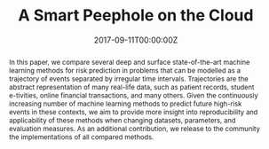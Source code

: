 ---
title: A Smart Peephole on the Cloud

event: 19th International Conference on Image Analysis and Processing
event_url: https://www.cikm2020.org/

location: Online

summary: This paper compares machine learning methods for risk prediction in event trajectories and provides insights on their reproducibility and applicability.
abstract: In this paper, we compare  several deep and surface state-of-the-art machine learning methods for risk prediction in problems that can be modelled as a trajectory of events separated by irregular time intervals. Trajectories are the abstract representation of many real-life  data, such as patient records, student e-tivities, online financial transactions, and many others. Given the continuously increasing number of machine learning methods to predict future high-risk events in these contexts, we aim to provide more insight into reproducibility and applicability of these methods when changing datasets, parameters, and evaluation measures. As an additional contribution, we release to the community the implementations of all compared methods.

# Talk start and end times.
#   End time can optionally be hidden by prefixing the line with `#`.
date: '2017-09-11T00:00:00Z'
date_end: '2017-09-17T23:59:59Z'
all_day: false

authors: [Maria De Marsico, Eugenio Nemmi, Bardh Prenkaj, Gabriele Saturni]
tags: [biometrics, deep learning]

# Is this a featured talk? (true/false)
featured: false

#image:
#  caption: 'Workflow to generate and test an improved version of the Plotly dataset'
#  focal_point: Right


# links:
#   - icon: twitter
#     icon_pack: fab
#     name: Follow
#     url: https://twitter.com/georgecushen
url_code: ''
url_pdf: 'https://link.springer.com/chapter/10.1007/978-3-319-70742-6_34'
url_slides: '../../../uploads/conference_slides/ICIAP17.pdf'
url_video: ''
# Markdown Slides (optional).
#   Associate this talk with Markdown slides.
#   Simply enter your slide deck's filename without extension.
#   E.g. `slides = "example-slides"` references `content/slides/example-slides.md`.
#   Otherwise, set `slides = ""`.
#slides: example

# Projects (optional).
#   Associate this post with one or more of your projects.
#   Simply enter your project's folder or file name without extension.
#   E.g. `projects = ["internal-project"]` references `content/project/deep-learning/index.md`.
#   Otherwise, set `projects = []`.
#projects:
#  - example
---